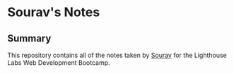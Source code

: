 # Sourav's Notes
## Summary 

This repository contains all of the notes taken by [Sourav](https://github.com/sbadhan129/README.md) for the Lighthouse Labs Web Development Bootcamp.